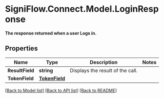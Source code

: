 # SigniFlow.Connect.Model.LoginResponse
#### The response returned when a user Logs in.

## Properties

Name | Type | Description | Notes
------------ | ------------- | ------------- | -------------
**ResultField** | **string** | Displays the result of the call. | 
**TokenField** | [**TokenField**](TokenField.md) |  | 

[[Back to Model list]](../README.md#documentation-for-models) [[Back to API list]](../README.md#documentation-for-api-endpoints) [[Back to README]](../README.md)

